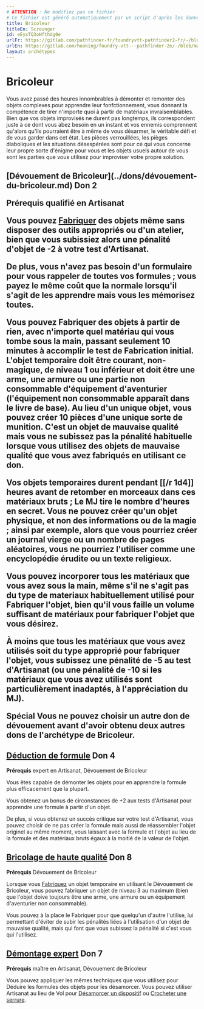 ```yaml
---
# ATTENTION : Ne modifiez pas ce fichier
# Ce fichier est généré automatiquement par un script d'après les données du module Foundry VTT officiel et de sa traduction
title: Bricoleur
titleEn: Scrounger
id: eEyxTQ3oHfthdg0e
urlFr: https://gitlab.com/pathfinder-fr/foundryvtt-pathfinder2-fr/-/blob/master/data/archetypes/eEyxTQ3oHfthdg0e.htm
urlEn: https://gitlab.com/hooking/foundry-vtt---pathfinder-2e/-/blob/master/packs/data/archetypes.db/scrounger.json
layout: archétypes
---
```

# Bricoleur

Vous avez passé des heures innombrables à démonter et remonter des objets complexes pour apprendre leur fonfctionnement, vous donnant la compétence de tirer n'importe quoi à partir de matériaux invraisemblables. Bien que vos objets improvisés ne durent pas longtemps, ils correspondent juste à ce dont vous abez besoin en un instant et vos ennemis comprennent qu'alors qu'ils pourraient être à même de vous désarmer, le véritable défi et de vous garder dans cet état. Les pièces verrouillées, les pièges diaboliques et les situations désespérées sont pour ce qui vous concerne leur propre sorte d'énigme pour vous et les objets usuels autour de vous sont les parties que vous utilisez pour improviser votre propre solution.

<h2 style="text-align: left;">[Dévouement de Bricoleur](../dons/dévouement-du-bricoleur.md) Don 2

**Prérequis** qualifié en Artisanat

Vous pouvez [Fabriquer](../actions/fabriquer.md) des objets même sans disposer des outils appropriés ou d'un atelier, bien que vous subissiez alors une pénalité d'objet de -2 à votre test d'Artisanat.

De plus, vous n'avez pas besoin d'un formulaire pour vous rappeler de toutes vos formules ; vous payez le même coût que la normale lorsqu'il s'agit de les apprendre mais vous les mémorisez toutes.

Vous pouvez Fabriquer des objets à partir de rien, avec n'importe quel matériau qui vous tombe sous la main, passant seulement 10 minutes à accomplir le test de Fabrication initial. L'objet temporaire doit être courant, non-magique, de niveau 1 ou inférieur et doit être une arme, une armure ou une partie non consommable d'équipement d'aventurier (l'équipement non consommable apparaît dans le livre de base). Au lieu d'un unique objet, vous pouvez créer 10 pièces d'une unique sorte de munition. C'est un objet de mauvaise qualité mais vous ne subissez pas la pénalité habituelle lorsque vous utilisez des objets de mauvaise qualité que vous avez fabriqués en utilisant ce don.

Vos objets temporaires durent pendant [[/r 1d4]] heures avant de retomber en morceaux dans ces matériaux bruts ; Le MJ tire le nombre d'heures en secret. Vous ne pouvez créer qu'un objet physique, et non des informations ou de la magie ; ainsi par exemple, alors que vous pourriez créer un journal vierge ou un nombre de pages aléatoires, vous ne pourriez l'utiliser comme une encyclopédie érudite ou un texte religieux.

Vous pouvez incorporer tous les matériaux que vous avez sous la main, même s'il ne s'agit pas du type de materiaux habituellement utilisé pour Fabriquer l'objet, bien qu'il vous faille un volume suffisant de matériaux pour fabriquer l'objet que vous désirez.

À moins que tous les matériaux que vous avez utilisés soit du type approprié pour fabriquer l'objet, vous subissez une pénalité de -5 au test d'Artisanat (ou une pénalité de -10 si les matériaux que vous avez utilisés sont particulièrement inadaptés, à l'appréciation du MJ).

**Spécial** Vous ne pouvez choisir un autre don de dévouement avant d'avoir obtenu deux autres dons de l'archétype de Bricoleur.

## [Déduction de formule](../dons/déduction-de-formule.md) Don 4

**Prérequis** expert en Artisanat, Dévouement de Bricoleur

Vous êtes capable de démonter les objets pour en apprendre la formule plus efficacement que la plupart.

Vous obtenez un bonus de circonstances de +2 aux tests d'Artisanat pour apprendre une formule à partir d'un objet.

De plus, si vous obtenez un succès critique sur votre test d'Artisanat, vous pouvez choisir de ne pas créer la formule mais aussi de réassembler l'objet originel au même moment, vous laissant avec la formule et l'objet au lieu de la formule et des matériaux bruts égaux à la moitié de la valeur de l'objet.

## [Bricolage de haute qualité](../dons/bricolage-de-haute-qualité.md) Don 8

**Prérequis** Dévouement de Bricoleur

Lorsque vous [Fabriquez](../actions/fabriquer.md) un objet temporaire en utilisant le Dévouement de Bricoleur, vous pouvez fabriquer un objet de niveau 3 au maximum (bien que l'objet doive toujours être une arme, une armure ou un équipement d'aventurier non consommable).

Vous pouvez à la place le Fabriquer pour que quelqu'un d'autre l'utilise, lui permettant d'éviter de subir les pénalités liées à l'utilisation d'un objet de mauvaise qualité, mais qui font que vous subissez la pénalité si c'est vous qui l'utilisez.

## [Démontage expert](../dons/démontage-expert.md) Don 7

**Prérequis** maître en Artisanat, Dévouement de Bricoleur

Vous pouvez appliquer les mêmes techniques que vous utilisez pour Déduire les formules des objets pour les désamorcer. Vous pouvez utiliser Artisanat au lieu de Vol pour [Désamorcer un dispositif](../actions/désamorcer-un-dispositif.md) ou [Crocheter une serrure](../actions/crocheter-une-serrure.md).
